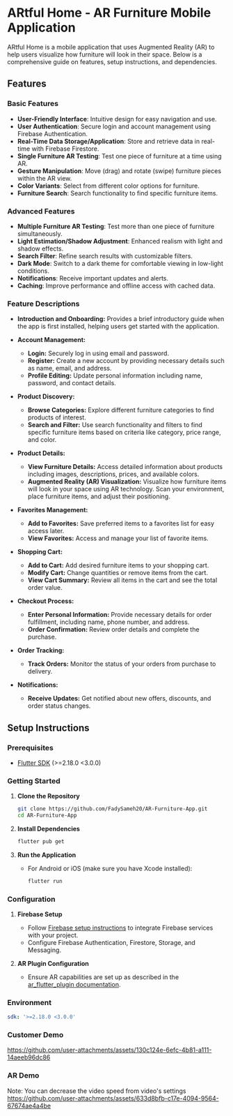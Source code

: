 # ARtful Home - AR Furniture Mobile Application

ARtful Home is a mobile application that uses Augmented Reality (AR) to help users visualize how furniture will look in their space. Below is a comprehensive guide on features, setup instructions, and dependencies.

## Features

### Basic Features
- **User-Friendly Interface**: Intuitive design for easy navigation and use.
- **User Authentication**: Secure login and account management using Firebase Authentication.
- **Real-Time Data Storage/Application**: Store and retrieve data in real-time with Firebase Firestore.
- **Single Furniture AR Testing**: Test one piece of furniture at a time using AR.
- **Gesture Manipulation**: Move (drag) and rotate (swipe) furniture pieces within the AR view.
- **Color Variants**: Select from different color options for furniture.
- **Furniture Search**: Search functionality to find specific furniture items.

### Advanced Features
- **Multiple Furniture AR Testing**: Test more than one piece of furniture simultaneously.
- **Light Estimation/Shadow Adjustment**: Enhanced realism with light and shadow effects.
- **Search Filter**: Refine search results with customizable filters.
- **Dark Mode**: Switch to a dark theme for comfortable viewing in low-light conditions.
- **Notifications**: Receive important updates and alerts.
- **Caching**: Improve performance and offline access with cached data.

### Feature Descriptions

- **Introduction and Onboarding:** Provides a brief introductory guide when the app is first installed, helping users get started with the application.

- **Account Management:**
  - **Login:** Securely log in using email and password.
  - **Register:** Create a new account by providing necessary details such as name, email, and address.
  - **Profile Editing:** Update personal information including name, password, and contact details.

- **Product Discovery:**
  - **Browse Categories:** Explore different furniture categories to find products of interest.
  - **Search and Filter:** Use search functionality and filters to find specific furniture items based on criteria like category, price range, and color.

- **Product Details:**
  - **View Furniture Details:** Access detailed information about products including images, descriptions, prices, and available colors.
  - **Augmented Reality (AR) Visualization:** Visualize how furniture items will look in your space using AR technology. Scan your environment, place furniture items, and adjust their positioning.

- **Favorites Management:**
  - **Add to Favorites:** Save preferred items to a favorites list for easy access later.
  - **View Favorites:** Access and manage your list of favorite items.

- **Shopping Cart:**
  - **Add to Cart:** Add desired furniture items to your shopping cart.
  - **Modify Cart:** Change quantities or remove items from the cart.
  - **View Cart Summary:** Review all items in the cart and see the total order value.

- **Checkout Process:**
  - **Enter Personal Information:** Provide necessary details for order fulfillment, including name, phone number, and address.
  - **Order Confirmation:** Review order details and complete the purchase.

- **Order Tracking:**
  - **Track Orders:** Monitor the status of your orders from purchase to delivery.
   
- **Notifications:**
  - **Receive Updates:** Get notified about new offers, discounts, and order status changes.

## Setup Instructions

### Prerequisites
- [Flutter SDK](https://flutter.dev/docs/get-started/install) (>=2.18.0 <3.0.0)

### Getting Started

1. **Clone the Repository**
   ```sh
   git clone https://github.com/FadySameh20/AR-Furniture-App.git
   cd AR-Furniture-App
   ```

2. **Install Dependencies**
   ```sh
   flutter pub get
   ```

3. **Run the Application**
   - For Android or iOS (make sure you have Xcode installed):
     ```sh
     flutter run
     ```

### Configuration

1. **Firebase Setup**
   - Follow [Firebase setup instructions](https://firebase.google.com/docs/flutter/setup) to integrate Firebase services with your project.
   - Configure Firebase Authentication, Firestore, Storage, and Messaging.

2. **AR Plugin Configuration**
   - Ensure AR capabilities are set up as described in the [ar_flutter_plugin documentation](https://pub.dev/packages/ar_flutter_plugin).

### Environment
```yaml
sdk: '>=2.18.0 <3.0.0'
```

### Customer Demo
https://github.com/user-attachments/assets/130c124e-6efc-4b81-a111-14aeeb96dc86

### AR Demo
Note: You can decrease the video speed from video's settings
https://github.com/user-attachments/assets/633d8bfb-c17e-4094-9564-67674ae4a4be
